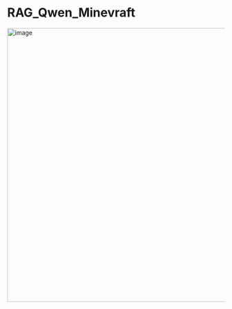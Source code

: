 # RAG_Qwen_Minevraft
<img width="526" height="635" alt="image" src="https://github.com/user-attachments/assets/510197aa-5926-48d0-a296-159aabbed845" />
